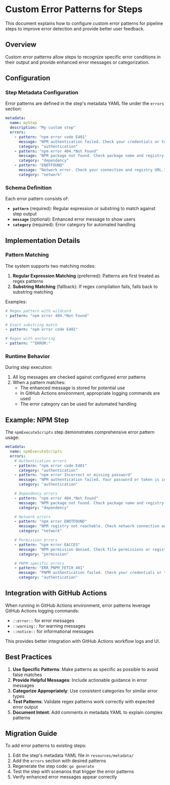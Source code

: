 # Custom Error Patterns for Steps

This document explains how to configure custom error patterns for pipeline steps to improve error detection and provide better user feedback.

## Overview

Custom error patterns allow steps to recognize specific error conditions in their output and provide enhanced error messages or categorization.

## Configuration

### Step Metadata Configuration

Error patterns are defined in the step's metadata YAML file under the `errors` section:

```yaml
metadata:
  name: myStep
  description: "My custom step"
  errors:
    - pattern: "npm error code E401"
      message: "NPM authentication failed. Check your credentials or token."
      category: "authentication"
    - pattern: "npm error 404.*Not Found"
      message: "NPM package not found. Check package name and registry."
      category: "dependency"
    - pattern: "ENOTFOUND"
      message: "Network error. Check your connection and registry URL."
      category: "network"
```

### Schema Definition

Each error pattern consists of:

- **`pattern`** (required): Regular expression or substring to match against step output
- **`message`** (optional): Enhanced error message to show users
- **`category`** (required): Error category for automated handling

## Implementation Details

### Pattern Matching

The system supports two matching modes:

1. **Regular Expression Matching** (preferred): Patterns are first treated as regex patterns
2. **Substring Matching** (fallback): If regex compilation fails, falls back to substring matching

Examples:

```yaml
# Regex pattern with wildcard
- pattern: "npm error 404.*Not Found"

# Exact substring match
- pattern: "npm error code E401"

# Regex with anchoring
- pattern: "^ERROR:"
```

### Runtime Behavior

During step execution:

1. All log messages are checked against configured error patterns
2. When a pattern matches:
   - The enhanced message is stored for potential use
   - In GitHub Actions environment, appropriate logging commands are used
   - The error category can be used for automated handling

## Example: NPM Step

The `npmExecuteScripts` step demonstrates comprehensive error pattern usage:

```yaml
metadata:
  name: npmExecuteScripts
  errors:
    # Authentication errors
    - pattern: "npm error code E401"
      category: "authentication"
    - pattern: "npm error Incorrect or missing password"
      message: "NPM authentication failed. Your password or token is incorrect."
      category: "authentication"

    # Dependency errors
    - pattern: "npm error 404.*Not Found"
      message: "NPM package not found. Check package name and registry."
      category: "dependency"

    # Network errors
    - pattern: "npm error ENOTFOUND"
      message: "NPM registry not reachable. Check network connection and registry URL."
      category: "network"

    # Permission errors
    - pattern: "npm error EACCES"
      message: "NPM permission denied. Check file permissions or registry access rights."
      category: "permission"

    # PNPM specific errors
    - pattern: "ERR_PNPM_FETCH_401"
      message: "PNPM authentication failed. Check your credentials or token."
      category: "authentication"
```

## Integration with GitHub Actions

When running in GitHub Actions environment, error patterns leverage GitHub Actions logging commands:

- `::error::` for error messages
- `::warning::` for warning messages
- `::notice::` for informational messages

This provides better integration with GitHub Actions workflow logs and UI.

## Best Practices

1. **Use Specific Patterns**: Make patterns as specific as possible to avoid false matches
2. **Provide Helpful Messages**: Include actionable guidance in error messages
3. **Categorize Appropriately**: Use consistent categories for similar error types
4. **Test Patterns**: Validate regex patterns work correctly with expected error output
5. **Document Intent**: Add comments in metadata YAML to explain complex patterns

## Migration Guide

To add error patterns to existing steps:

1. Edit the step's metadata YAML file in `resources/metadata/`
2. Add the `errors` section with desired patterns
3. Regenerate the step code: `go generate`
4. Test the step with scenarios that trigger the error patterns
5. Verify enhanced error messages appear correctly
